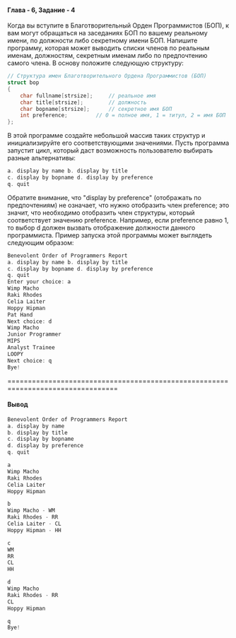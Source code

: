 #### Глава - 6, Задание - 4 ####

Когда вы вступите в Благотворительный Орден Программистов (БОП), к вам
могут обращаться на заседаниях БОП по вашему реальному имени, по
должности либо секретному имени БОП. Напишите программу, которая может
выводить списки членов по реальным именам, должностям, секретным именам либо
по предпочтению самого члена. В основу положите следующую структуру:

```objectivec
// Структура имен Благотворительного Ордена Программистов (БОП) 
struct bop 
{ 
	char fullname[strsize]; 	// реальное имя 
	char title[strsize]; 		// должность 
	char bopname[strsize]; 		// секретное имя БОП 
	int preference; 		// 0 = полное имя, 1 = титул, 2 = имя БОП 
}; 
```

В этой программе создайте небольшой массив таких структур и
инициализируйте его соответствующими значениями. Пусть программа запустит цикл,
который даст возможность пользователю выбирать разные альтернативы:

```objectivec
a. display by name b. display by title 
c. display by bopname d. display by preference 
q. quit 
```

Обратите внимание, что "display by preference" (отображать по предпочтениям)
не означает, что нужно отобразить член preference; это значит, что
необходимо отобразить член структуры, который соответствует значению preference. 
Например, если preference равно 1, то выбор d должен вызвать отображение
должности данного программиста. Пример запуска этой программы может
выглядеть следующим образом:

```objectivec
Benevolent Order of Programmers Report 
a. display by name b. display by title 
c. display by bopname d. display by preference 
q. quit 
Enter your choice: a 
Wimp Macho 
Raki Rhodes 
Celia Laiter 
Hoppy Hipman 
Pat Hand 
Next choice: d 
Wimp Macho 
Junior Programmer 
MIPS 
Analyst Trainee 
LOOPY 
Next choice: q 
Bye! 
```

=================================================================================
#### Вывод ####
```objectivec
Benevolent Order of Programmers Report
a. display by name
b. display by title
c. display by bopname
d. display by preference
q. quit

a
Wimp Macho
Raki Rhodes
Celia Laiter
Hoppy Hipman

b
Wimp Macho - WM
Raki Rhodes - RR
Celia Laiter - CL
Hoppy Hipman - HH

c
WM
RR
CL
HH

d
Wimp Macho
Raki Rhodes - RR
CL
Hoppy Hipman

q
Bye!
```
